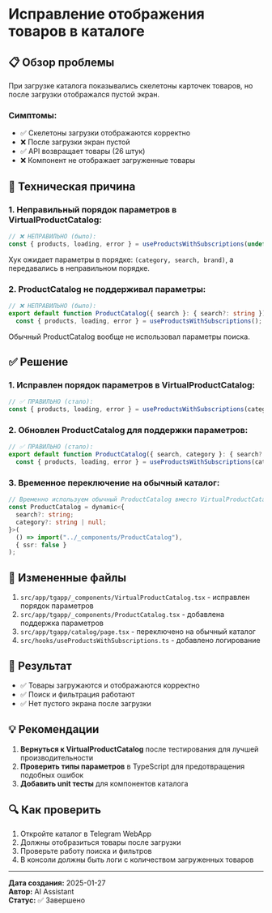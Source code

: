 # Исправление отображения товаров в каталоге

## 📋 Обзор проблемы

При загрузке каталога показывались скелетоны карточек товаров, но после загрузки отображался пустой экран.

### Симптомы:
- ✅ Скелетоны загрузки отображаются корректно
- ❌ После загрузки экран пустой
- ✅ API возвращает товары (26 штук)
- ❌ Компонент не отображает загруженные товары

## 🔧 Техническая причина

### 1. Неправильный порядок параметров в VirtualProductCatalog:

```typescript
// ❌ НЕПРАВИЛЬНО (было):
const { products, loading, error } = useProductsWithSubscriptions(undefined, search, category);
```

Хук ожидает параметры в порядке: `(category, search, brand)`, а передавались в неправильном порядке.

### 2. ProductCatalog не поддерживал параметры:

```typescript
// ❌ НЕПРАВИЛЬНО (было):
export default function ProductCatalog({ search }: { search?: string }) {
  const { products, loading, error } = useProductsWithSubscriptions();
```

Обычный ProductCatalog вообще не использовал параметры поиска.

## ✅ Решение

### 1. Исправлен порядок параметров в VirtualProductCatalog:

```typescript
// ✅ ПРАВИЛЬНО (стало):
const { products, loading, error } = useProductsWithSubscriptions(category, search, undefined);
```

### 2. Обновлен ProductCatalog для поддержки параметров:

```typescript
// ✅ ПРАВИЛЬНО (стало):
export default function ProductCatalog({ search, category }: { search?: string; category?: string | null }) {
  const { products, loading, error } = useProductsWithSubscriptions(category || undefined, search);
```

### 3. Временное переключение на обычный каталог:

```typescript
// Временно используем обычный ProductCatalog вместо VirtualProductCatalog
const ProductCatalog = dynamic<{
  search?: string;
  category?: string | null;
}>(
  () => import("../_components/ProductCatalog"),
  { ssr: false }
);
```

## 📝 Измененные файлы

1. `src/app/tgapp/_components/VirtualProductCatalog.tsx` - исправлен порядок параметров
2. `src/app/tgapp/_components/ProductCatalog.tsx` - добавлена поддержка параметров
3. `src/app/tgapp/catalog/page.tsx` - переключено на обычный каталог
4. `src/hooks/useProductsWithSubscriptions.ts` - добавлено логирование

## 🎯 Результат

- ✅ Товары загружаются и отображаются корректно
- ✅ Поиск и фильтрация работают
- ✅ Нет пустого экрана после загрузки

## 💡 Рекомендации

1. **Вернуться к VirtualProductCatalog** после тестирования для лучшей производительности
2. **Проверить типы параметров** в TypeScript для предотвращения подобных ошибок
3. **Добавить unit тесты** для компонентов каталога

## 🔍 Как проверить

1. Откройте каталог в Telegram WebApp
2. Должны отобразиться товары после загрузки
3. Проверьте работу поиска и фильтров
4. В консоли должны быть логи с количеством загруженных товаров

---

**Дата создания:** 2025-01-27  
**Автор:** AI Assistant  
**Статус:** ✅ Завершено 